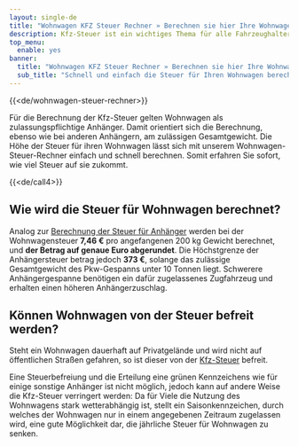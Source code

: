```yaml
---
layout: single-de
title: "Wohnwagen KFZ Steuer Rechner » Berechnen sie hier Ihre Wohnwagensteuer"
description: Kfz-Steuer ist ein wichtiges Thema für alle Fahrzeughalter. Erfahren Sie hier alles was Sie wissen müssen. Jetzt informieren & kostenlos Kfz-Steuer berechnen."
top_menu:
  enable: yes
banner:
  title: "Wohnwagen KFZ Steuer Rechner » Berechnen sie hier Ihre Wohnwagensteuer"
  sub_title: "Schnell und einfach die Steuer für Ihren Wohnwagen berechnen"
---
```


{{<de/wohnwagen-steuer-rechner>}}

Für die Berechnung der Kfz-Steuer gelten Wohnwagen als zulassungspflichtige Anhänger. Damit orientiert sich die Berechnung, ebenso wie bei anderen Anhängern, am zulässigen Gesamtgewicht. Die Höhe der Steuer für ihren Wohnwagen lässt sich mit unserem Wohnwagen-Steuer-Rechner einfach und schnell berechnen. Somit erfahren Sie sofort, wie viel Steuer auf sie zukommt.

{{<de/call4>}}

## Wie wird die Steuer für Wohnwagen berechnet?

Analog zur [Berechnung der Steuer für Anhänger](https://kfz-steuer.wiki/de/anhaenger-steuer-rechner/) werden bei der Wohnwagensteuer **7,46 €** pro angefangenen 200 kg Gewicht berechnet, und **der Betrag auf genaue Euro abgerundet**. Die Höchstgrenze der Anhängersteuer betrag jedoch **373 €**, solange das zulässige Gesamtgewicht des Pkw-Gespanns unter 10 Tonnen liegt. Schwerere Anhängergespanne benötigen ein dafür zugelassenes Zugfahrzeug und erhalten einen höheren Anhängerzuschlag.

## Können Wohnwagen von der Steuer befreit werden?

Steht ein Wohnwagen dauerhaft auf Privatgelände und wird nicht auf öffentlichen Straßen gefahren, so ist dieser von der [Kfz-Steuer](https://kfz-steuer.wiki/de/wohnwagen-steuer-rechner/) befreit.

Eine Steuerbefreiung und die Erteilung eine grünen Kennzeichens wie für einige sonstige Anhänger ist nicht möglich, jedoch kann auf andere Weise die Kfz-Steuer verringert werden: Da für Viele die Nutzung des Wohnwagens stark wetterabhängig ist, stellt ein Saisonkennzeichen, durch welches der Wohnwagen nur in einem angegebenen Zeitraum zugelassen wird, eine gute Möglichkeit dar, die jährliche Steuer für Wohnwagen zu senken.
